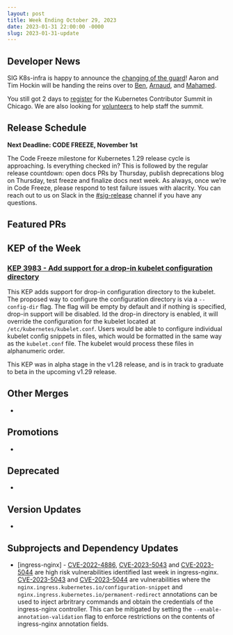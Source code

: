 ```yaml
---
layout: post
title: Week Ending October 29, 2023
date: 2023-01-31 22:00:00 -0000
slug: 2023-01-31-update
---
```


## Developer News


SIG K8s-infra is happy to announce the [changing of the guard](https://github.com/kubernetes/community/pull/7584)! Aaron and Tim Hockin will be handing the reins over to [Ben](https://github.com/bentheelder), [Arnaud](https://github.com/ameukam), and [Mahamed](https://github.com/upodroid).

You still got 2 days to [register](https://www.kubernetes.dev/events/2023/kcsna/registration/) for the Kubernetes Contributor Summit in Chicago. We are also looking for [volunteers](https://groups.google.com/a/kubernetes.io/g/dev/c/3_-SvFUSKLQ) to help staff the summit.

## Release Schedule

**Next Deadline: CODE FREEZE, November 1st**

The Code Freeze milestone for Kubernetes 1.29 release cycle is approaching. Is everything checked in? This is followed by the regular release countdown: open docs PRs by Thursday, publish deprecations blog on Thursday, test freeze and finalize docs next week. As always, once we’re in Code Freeze, please respond to test failure issues with alacrity. You can reach out to us on Slack in the [#sig-release](https://kubernetes.slack.com/archives/C2C40FMNF) channel if you have any questions.

## Featured PRs


## KEP of the Week

### [KEP 3983 - Add support for a drop-in kubelet configuration directory](https://github.com/kubernetes/enhancements/blob/master/keps/sig-node/3983-drop-in-configuration/README.md)

This KEP adds support for drop-in configuration directory to the kubelet. The proposed way to configure the configuration directory is via a `--config-dir` flag. The flag will be empty by default and if nothing is specified, drop-in support will be disabled. Id the drop-in directory is enabled, it will override the configuration for the kubelet located at `/etc/kubernetes/kubelet.conf`. Users would be able to configure individual kubelet config snippets in files, which would be formatted in the same way as the `kubelet.conf` file. The kubelet would process these files in alphanumeric order.

This KEP was in alpha stage in the v1.28 release, and is in track to graduate to beta in the upcoming v1.29 release.

## Other Merges

*

## Promotions

*

## Deprecated

*

## Version Updates

*

## Subprojects and Dependency Updates

* [ingress-nginx] - [CVE-2022-4886](https://groups.google.com/a/kubernetes.io/g/dev/c/t0GmcmXBknk/m/AjKpfD5mAgAJ), [CVE-2023-5043](https://groups.google.com/a/kubernetes.io/g/dev/c/hIHcXt1BSc4/m/jOdUrT5mAgAJ) and [CVE-2023-5044](https://groups.google.com/a/kubernetes.io/g/dev/c/uYVb6_5Nyvw/m/P0GNkT5mAgAJ) are high risk vulnerabilities identified last week in ingress-nginx. [CVE-2023-5043](https://groups.google.com/a/kubernetes.io/g/dev/c/hIHcXt1BSc4/m/jOdUrT5mAgAJ) and [CVE-2023-5044](https://groups.google.com/a/kubernetes.io/g/dev/c/uYVb6_5Nyvw/m/P0GNkT5mAgAJ) are vulnerabilities where the `nginx.ingress.kubernetes.io/configuration-snippet` and `nginx.ingress.kubernetes.io/permanent-redirect` annotations can be used to inject arbritrary commands and obtain the credentials of the ingress-nginx controller. This can be mitigated by setting the `--enable-annotation-validation` flag to enforce restrictions on the contents of ingress-nginx annotation fields.
